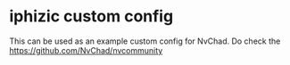 # iphizic custom config

This can be used as an example custom config for NvChad. Do check the https://github.com/NvChad/nvcommunity

